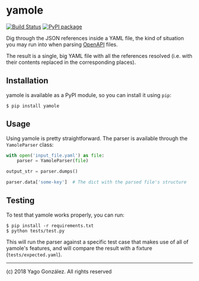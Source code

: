 # yamole

[![Build Status](https://travis-ci.org/YagoGG/yamole.svg?branch=master)](https://travis-ci.org/YagoGG/yamole)
[![PyPI package](https://img.shields.io/pypi/v/yamole.svg)](https://pypi.org/project/yamole)

Dig through the JSON references inside a YAML file, the kind of situation
you may run into when parsing [OpenAPI](https://www.openapis.org/) files.

The result is a single, big YAML file with all the references resolved (i.e.
with their contents replaced in the corresponding places).

## Installation

yamole is available as a PyPI module, so you can install it using `pip`:

    $ pip install yamole

## Usage

Using yamole is pretty straightforward. The parser is available through the
`YamoleParser` class:

```python
with open('input_file.yaml') as file:
    parser = YamoleParser(file)

output_str = parser.dumps()

parser.data['some-key']  # The dict with the parsed file's structure
```

## Testing

To test that yamole works properly, you can run:

    $ pip install -r requirements.txt
    $ python tests/test.py

This will run the parser against a specific test case that makes use of all of
yamole's features, and will compare the result with a fixture
(`tests/expected.yaml`).

---

(c) 2018 Yago González. All rights reserved
